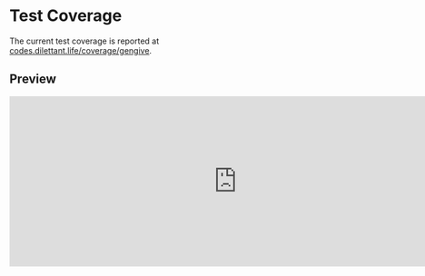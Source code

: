 # Test Coverage

The current test coverage is reported at <a href="https://codes.dilettant.life/coverage/gengive/" target="coverage">codes.dilettant.life/coverage/gengive</a>.

## Preview

<iframe width="800px" height="300px" style="border: 0px;" src="https://codes.dilettant.life/coverage/gengive/"></iframe>
